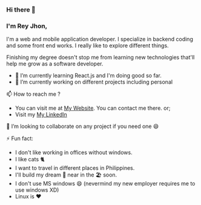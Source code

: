 ### Hi there 👋

### I'm Rey Jhon,
I'm a web and mobile application developer. I specialize in backend coding and some front end works. I really like to explore different things.

Finishing my degree doesn't stop me from learning new technologies that'll help me grow as a software developer.

- 🌱 I’m currently learning React.js and I'm doing good so far.
- 🔭 I’m currently working on different projects including personal

📫 How to reach me ?
- You can visit me at [My Website](https://rjhon.net). You can contact me there. or;
- Visit my [My LinkedIn](https://www.linkedin.com/in/rj-baquirin-810402182/)

👯 I’m looking to collaborate on any project if you need one 😄

⚡ Fun fact:
- I don't like working in offices without windows. 
- I like cats 🐈 
- I want to travel in different places in Philippines.
- I'll build my dream 🏡 near in the 🏖️ soon.
- I don't use MS windows 😄 (nevermind my new employer requires me to use windows XD)
- Linux is ❤️

<!--
**yourjhay/yourjhay** is a ✨ _special_ ✨ repository because its `README.md` (this file) appears on your GitHub profile.

Here are some ideas to get you started:

- 🔭 I’m currently working on ...
- 🌱 I’m currently learning ...
- 👯 I’m looking to collaborate on ...
- 🤔 I’m looking for help with ...
- 💬 Ask me about ...
- 📫 How to reach me: ...
- 😄 Pronouns: ...
- ⚡ Fun fact: ...
-->
